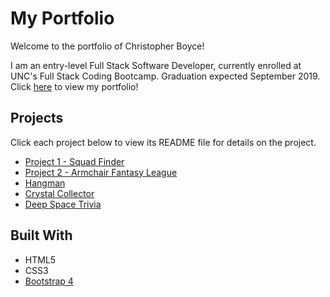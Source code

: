 # My Portfolio

Welcome to the portfolio of Christopher Boyce!   

I am an entry-level Full Stack Software Developer, currently enrolled at UNC's Full Stack Coding Bootcamp. Graduation expected September 2019. Click [here]( https://chrisboyce886.github.io/Main-Portfolio/ ) to view my portfolio!

## Projects
Click each project below to view its README file for details on the project. 
* [Project 1 - Squad Finder](https://github.com/ChrisBoyce886/SQUAD-FINDER)
* [Project 2 - Armchair Fantasy League](https://github.com/ChrisBoyce886/ArmChair_Fantasy_Football/blob/master/README%20-%20Project%20Requirements.md)
* [Hangman](https://github.com/ChrisBoyce886/Word-Guess-Game)
* [Crystal Collector](https://github.com/ChrisBoyce886/Crystal-Collector-Game/blob/master/README.md)
* [Deep Space Trivia](https://github.com/ChrisBoyce886/TriviaGame/blob/master/README.md)


## Built With
* HTML5
* CSS3
* [Bootstrap 4](https://getbootstrap.com/)
